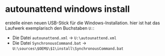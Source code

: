 # autounattend windows install
erstelle einen neuen USB-Stick für die Windows-Installation. hier ist hat das Laufwerk exemplarisch den Buchstaben `U:`:
* Die Datei `autounattend.xml` -> `U:\autounattend.xml`
* Die Datei `SynchronousCommand.bat` -> `U:\sources\$OEM$\$1\install\SynchronousCommand.bat`
